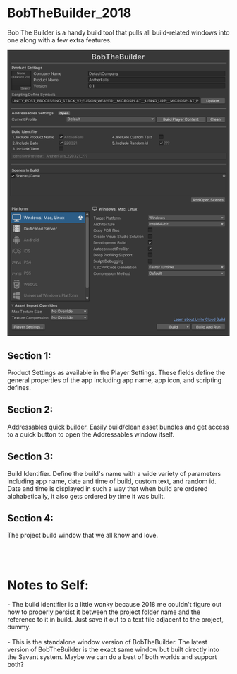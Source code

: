 # BobTheBuilder_2018

Bob The Builder is a handy build tool that pulls all build-related windows into one along with a few extra features.

![BobTheBuilderSS](BobTheBuilder.PNG)

<h2>Section 1:</h2> Product Settings as available in the Player Settings. These fields define the general properties of the app including app name, app icon, and scripting defines.

<h2>Section 2:</h2> Addressables quick builder. Easily build/clean asset bundles and get access to a quick button to open the Addressables window itself.

<h2>Section 3:</h2> Build Identifier. Define the build's name with a wide variety of parameters including app name, date and time of build, custom text, and random id. Date and time is displayed in such a way that when build are ordered alphabetically, it also gets ordered by time it was built.

<h2>Section 4:</h2> The project build window that we all know and love.

<br></br>

<h1>Notes to Self:</h1>
- The build identifier is a little wonky because 2018 me couldn't figure out how to properly persist it between the project folder name and the reference to it in build. Just save it out to a text file adjacent to the project, dummy.<br></br>
- This is the standalone window version of BobTheBuilder. The latest version of BobTheBuilder is the exact same window but built directly into the Savant system. Maybe we can do a best of both worlds and support both?